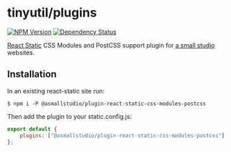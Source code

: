 # tinyutil/plugins

[![NPM Version][npm-image]][npm-url]
[![Dependency Status][deps-image]][deps-url]

[React Static](https://react-static.js.org/) CSS Modules and PostCSS support plugin for [a small studio](https://asmallstudio.co) websites.

## Installation

In an existing react-static site run:

```shell
$ npm i -P @asmallstudio/plugin-react-static-css-modules-postcss
```

Then add the plugin to your static.config.js:

```javascript
export default {
	plugins: ["@asmallstudio/plugin-react-static-css-modules-postcss"]
};
```

[npm-image]: https://img.shields.io/npm/v/@asmallstudio/utilities.svg?style=flat
[npm-url]: https://www.npmjs.com/package/@asmallstudio/utilities
[deps-image]: https://img.shields.io/david/asmallstudio/tinyutil?path=packages%2Futilities
[deps-url]: https://david-dm.org/asmallstudio/tinyutil?path=packages/utilities
